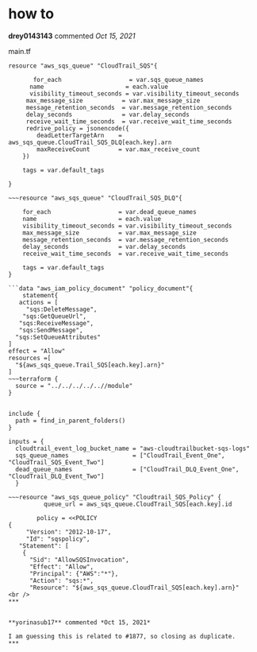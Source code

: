 # how to 

**drey0143143** commented *Oct 15, 2021*

main.tf

~~~
resource "aws_sqs_queue" "CloudTrail_SQS"{

       for_each                   = var.sqs_queue_names
      name                       = each.value
      visibility_timeout_seconds = var.visibility_timeout_seconds
     max_message_size           = var.max_message_size
     message_retention_seconds  = var.message_retention_seconds
     delay_seconds              = var.delay_seconds
     receive_wait_time_seconds  = var.receive_wait_time_seconds
     redrive_policy = jsonencode({
        deadLetterTargetArn    = aws_sqs_queue.CloudTrail_SQS_DLQ[each.key].arn
        maxReceiveCount        = var.max_receive_count
    })

    tags = var.default_tags
    
}

~~~resource "aws_sqs_queue" "CloudTrail_SQS_DLQ"{

    for_each                   = var.dead_queue_names
    name                       = each.value
    visibility_timeout_seconds = var.visibility_timeout_seconds
    max_message_size           = var.max_message_size
    message_retention_seconds  = var.message_retention_seconds
    delay_seconds              = var.delay_seconds
    receive_wait_time_seconds  = var.receive_wait_time_seconds

    tags = var.default_tags
}

```data "aws_iam_policy_document" "policy_document"{
    statement{
   actions = [
     "sqs:DeleteMessage",
    "sqs:GetQueueUrl",
   "sqs:ReceiveMessage",
   "sqs:SendMessage",
  "sqs:SetQueueAttributes"
]
effect = "Allow"
resources =[
  "${aws_sqs_queue.Trail_SQS[each.key].arn}"
]
~~~terraform {
  source = "../../../../..//module"
}


include {
  path = find_in_parent_folders()
}

inputs = {
  cloudtrail_event_log_bucket_name = "aws-cloudtrailbucket-sqs-logs"
  sqs_queue_names                  = ["CloudTrail_Event_One", "CloudTrail_SQS_Event_Two"]
  dead_queue_names                 = ["CloudTrail_DLQ_Event_One", "CloudTrail_DLQ_Event_Two"]
  } 

~~~resource "aws_sqs_queue_policy" "Cloudtrail_SQS_Policy" {
          queue_url = aws_sqs_queue.CloudTrail_SQS[each.key].id

        policy = <<POLICY
{
     "Version": "2012-10-17",
     "Id": "sqspolicy",
   "Statement": [
    {
      "Sid": "AllowSQSInvocation",
      "Effect": "Allow",
      "Principal": {"AWS":"*"},
      "Action": "sqs:*",
      "Resource": "${aws_sqs_queue.CloudTrail_SQS[each.key].arn}"
<br />
***


**yorinasub17** commented *Oct 15, 2021*

I am guessing this is related to #1877, so closing as duplicate.
***

